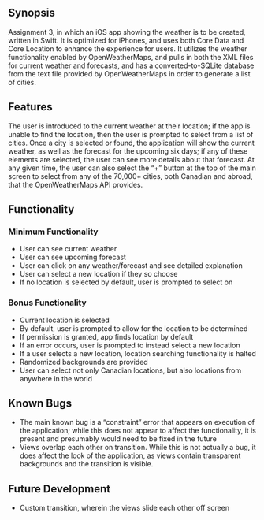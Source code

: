 ## Synopsis

Assignment 3, in which an iOS app showing the weather is to be created, written in Swift. It is optimized for iPhones, and uses both Core Data and Core Location to enhance the experience for users. It utilizes the weather functionality enabled by OpenWeatherMaps, and pulls in both the XML files for current weather and forecasts, and has a converted-to-SQLite database from the text file provided by OpenWeatherMaps in order to generate a list of cities. 

## Features

The user is introduced to the current weather at their location; if the app is unable to find the location, then the user is prompted to select from a list of cities. Once a city is selected or found, the application will show the current weather, as well as the forecast for the upcoming six days; if any of these elements are selected, the user can see more details about that forecast. At any given time, the user can also select the “+” button at the top of the main screen to select from any of the 70,000+ cities, both Canadian and abroad, that the OpenWeatherMaps API provides. 

## Functionality

### Minimum Functionality
* User can see current weather
* User can see upcoming forecast
* User can click on any weather/forecast and see detailed explanation
* User can select a new location if they so choose
* If no location is selected by default, user is prompted to select on

### Bonus Functionality
* Current location is selected
 * By default, user is prompted to allow for the location to be determined
 * If permission is granted, app finds location by default
 * If an error occurs, user is prompted to instead select a new location
 * If a user selects a new location, location searching functionality is halted
* Randomized backgrounds are provided
* User can select not only Canadian locations, but also locations from anywhere in the world

## Known Bugs
* The main known bug is a “constraint” error that appears on execution of the application; while this does not appear to affect the functionality, it is present and presumably would need to be fixed in the future
* Views overlap each other on transition. While this is not actually a bug, it does affect the look of the application, as views contain transparent backgrounds and the transition is visible.

## Future Development
* Custom transition, wherein the views slide each other off screen





